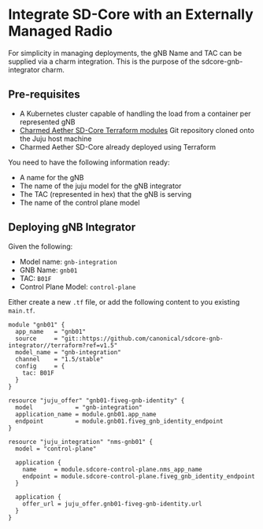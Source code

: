 # Integrate SD-Core with an Externally Managed Radio

For simplicity in managing deployments, the gNB Name and TAC can be supplied via a charm integration. This is the purpose of the sdcore-gnb-integrator charm.

## Pre-requisites

- A Kubernetes cluster capable of handling the load from a container per represented gNB
- [Charmed Aether SD-Core Terraform modules][Charmed Aether SD-Core Terraform modules] Git repository cloned onto the Juju host machine
- Charmed Aether SD-Core already deployed using Terraform

You need to have the following information ready:

- A name for the gNB
- The name of the juju model for the gNB integrator
- The TAC (represented in hex) that the gNB is serving
- The name of the control plane model

## Deploying gNB Integrator

Given the following:

- Model name: `gnb-integration`
- GNB Name: `gnb01`
- TAC: `B01F`
- Control Plane Model: `control-plane`

Either create a new `.tf` file, or add the following content to you existing `main.tf`.

```console
module "gnb01" {
  app_name   = "gnb01"
  source     = "git::https://github.com/canonical/sdcore-gnb-integrator//terraform?ref=v1.5"
  model_name = "gnb-integration"
  channel    = "1.5/stable"
  config     = {
    tac: B01F
  }
}

resource "juju_offer" "gnb01-fiveg-gnb-identity" {
  model            = "gnb-integration"
  application_name = module.gnb01.app_name
  endpoint         = module.gnb01.fiveg_gnb_identity_endpoint
}

resource "juju_integration" "nms-gnb01" {
  model = "control-plane"

  application {
    name     = module.sdcore-control-plane.nms_app_name
    endpoint = module.sdcore-control-plane.fiveg_gnb_identity_endpoint
  }

  application {
    offer_url = juju_offer.gnb01-fiveg-gnb-identity.url
  }
}
```

[Charmed Aether SD-Core Terraform modules]: https://github.com/canonical/terraform-juju-sdcore
